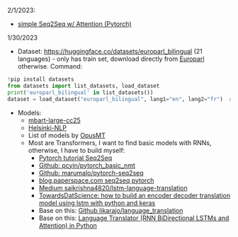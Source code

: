 2/1/2023:
* [simple Seq2Seq w/ Attention (Pytorch)](https://github.com/graykode/nlp-tutorial)


1/30/2023
* Dataset: https://huggingface.co/datasets/europarl_bilingual (21 languages) - only has train set, download directly from [Europarl](https://opus.nlpl.eu/Europarl.php) otherwise. Command:
```python
!pip install datasets
from datasets import list_datasets, load_dataset
print('europarl_bilingual' in list_datasets())
dataset = load_dataset("europarl_bilingual", lang1="en", lang2="fr")  # https://huggingface.co/datasets/europarl_bilingual
```
* Models:
    * [mbart-large-cc25](https://huggingface.co/facebook/mbart-large-cc25)
    * [Helsinki-NLP](https://huggingface.co/Helsinki-NLP)
    * List of models by [OpusMT](https://opus.nlpl.eu/Opus-MT/)
    * Most are Transformers, I want to find basic models with RNNs, otherwise, I have to build myself:
        * [Pytorch tutorial Seq2Seq](https://pytorch.org/tutorials/intermediate/seq2seq_translation_tutorial.html#the-seq2seq-model)
        * [Github: pcyin/pytorch_basic_nmt](https://github.com/pcyin/pytorch_basic_nmt)
        * [Github: marumalo/pytorch-seq2seq](https://github.com/marumalo/pytorch-seq2seq)
        * [blog.paperspace.com seq2seq pytorch](https://blog.paperspace.com/seq2seq-translator-pytorch/)
        * [Medium saikrishna4820/lstm-language-translation](https://medium.com/@saikrishna4820/lstm-language-translation-18c076860b23)
        * [TowardsDatScience: how to build an encoder decoder translation model using lstm with python and keras](https://towardsdatascience.com/how-to-build-an-encoder-decoder-translation-model-using-lstm-with-python-and-keras-a31e9d864b9b)
        * Base on this: [Github likarajo/language_translation](https://github.com/likarajo/language_translation)
        * Base on this: [Language Translator (RNN BiDirectional LSTMs and Attention) in Python](https://www.codespeedy.com/language-translator-rnn-bidirectional-lstms-and-attention-in-python/)